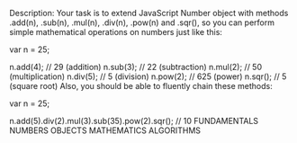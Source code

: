 Description:
Your task is to extend JavaScript Number object with methods .add(n), .sub(n), .mul(n), .div(n), .pow(n) and .sqr(), so you can perform simple mathematical operations on numbers just like this:

var n = 25;

n.add(4);  // 29   (addition)
n.sub(3);  // 22   (subtraction)
n.mul(2);  // 50   (multiplication)
n.div(5);  // 5    (division)
n.pow(2);  // 625  (power)
n.sqr();   // 5    (square root)
Also, you should be able to fluently chain these methods:

var n = 25;

n.add(5).div(2).mul(3).sub(35).pow(2).sqr();  // 10
FUNDAMENTALS NUMBERS OBJECTS MATHEMATICS ALGORITHMS